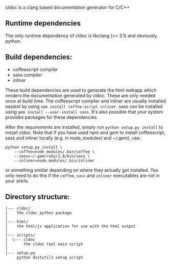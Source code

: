 cldoc is a clang based documentation generator for C/C++

## Runtime dependencies
The only runtime dependency of cldoc is libclang (>= 3.1) and obviously python.

## Build dependencies:
* coffeescript compiler
* sass compiler
* inliner

These build dependencies are used to generate the html webapp which renders
the documentation generated by cldoc. These are only needed once at build time.
The coffeescript compiler and inliner are usually installed easiest
by using `npm install coffee-script inliner`. sass can be installed using
`gem install --user-install sass`. It's also possible that your system provides
packages for these dependencies.

After the requirements are installed, simply run `python setup.py install` to
install cldoc. Note that if you have used npm and gem to install coffeescript,
sass and inliner locally (e.g. in node_modules/ and ~/.gem), use:

    python setup.py install \
    	--coffee=node_modules/.bin/coffee \
    	--sass=~/.gem/ruby/1.8/bin/sass \
    	--inliner=node_modules/.bin/inliner

or something similar depending on where they actually got installed. You only
need to do this if the `coffee`, `sass` and `inliner` executables are not in
your `$PATH`.

## Directory structure:

    |--- cldoc/
    |    the cldoc python package
    |
    |--- html/
    |    the html/js application for use with the html output
    |
    |--- scripts/
    |  \--- cldoc
    |       the cldoc tool main script
    |
    |--- setup.py
         python distutils setup script
